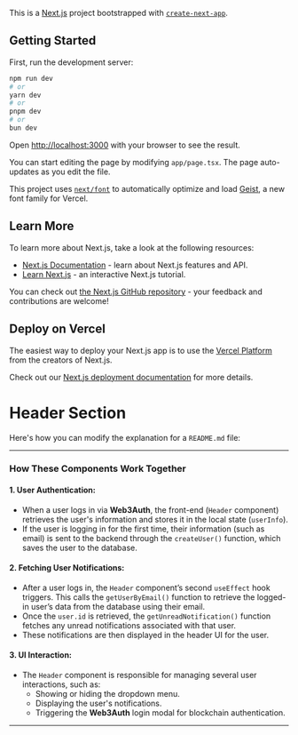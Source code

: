 This is a [Next.js](https://nextjs.org) project bootstrapped with [`create-next-app`](https://nextjs.org/docs/app/api-reference/cli/create-next-app).

## Getting Started

First, run the development server:

```bash
npm run dev
# or
yarn dev
# or
pnpm dev
# or
bun dev
```

Open [http://localhost:3000](http://localhost:3000) with your browser to see the result.

You can start editing the page by modifying `app/page.tsx`. The page auto-updates as you edit the file.

This project uses [`next/font`](https://nextjs.org/docs/app/building-your-application/optimizing/fonts) to automatically optimize and load [Geist](https://vercel.com/font), a new font family for Vercel.

## Learn More

To learn more about Next.js, take a look at the following resources:

- [Next.js Documentation](https://nextjs.org/docs) - learn about Next.js features and API.
- [Learn Next.js](https://nextjs.org/learn) - an interactive Next.js tutorial.

You can check out [the Next.js GitHub repository](https://github.com/vercel/next.js) - your feedback and contributions are welcome!

## Deploy on Vercel

The easiest way to deploy your Next.js app is to use the [Vercel Platform](https://vercel.com/new?utm_medium=default-template&filter=next.js&utm_source=create-next-app&utm_campaign=create-next-app-readme) from the creators of Next.js.

Check out our [Next.js deployment documentation](https://nextjs.org/docs/app/building-your-application/deploying) for more details.


# Header Section 

Here's how you can modify the explanation for a `README.md` file:

---

### How These Components Work Together

#### 1. User Authentication:
- When a user logs in via **Web3Auth**, the front-end (`Header` component) retrieves the user's information and stores it in the local state (`userInfo`).
- If the user is logging in for the first time, their information (such as email) is sent to the backend through the `createUser()` function, which saves the user to the database.

#### 2. Fetching User Notifications:
- After a user logs in, the `Header` component’s second `useEffect` hook triggers. This calls the `getUserByEmail()` function to retrieve the logged-in user’s data from the database using their email.
- Once the `user.id` is retrieved, the `getUnreadNotification()` function fetches any unread notifications associated with that user.
- These notifications are then displayed in the header UI for the user.

#### 3. UI Interaction:
- The `Header` component is responsible for managing several user interactions, such as:
  - Showing or hiding the dropdown menu.
  - Displaying the user's notifications.
  - Triggering the **Web3Auth** login modal for blockchain authentication.

---
